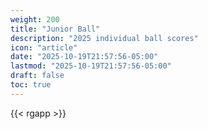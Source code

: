 ```yaml
---
weight: 200
title: "Junior Ball"
description: "2025 individual ball scores"
icon: "article"
date: "2025-10-19T21:57:56-05:00"
lastmod: "2025-10-19T21:57:56-05:00"
draft: false
toc: true
---
```


{{< rgapp >}}